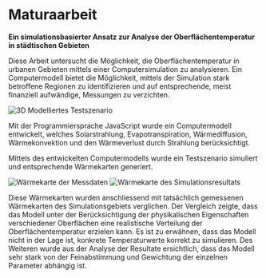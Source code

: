 
# Maturaarbeit

**Ein simulationsbasierter Ansatz zur Analyse der Oberflächentemperatur in städtischen Gebieten**

Diese Arbeit untersucht die Möglichkeit, die Oberflächentemperatur in urbanen Gebieten mittels einer Computersimulation zu analysieren. Ein Computermodell bietet die Möglichkeit, mittels der Simulation stark betroffene Regionen zu identifizieren und auf entsprechende, meist finanziell aufwändige, Messungen zu verzichten.

![3D Modelliertes Testszenario](https://github.com/laurinseeholzer/maturaarbeit/main/simlation/model3D.png)

Mit der Programmiersprache JavaScript wurde ein Computermodell entwickelt, welches
Solarstrahlung, Evapotranspiration, Wärmediffusion, Wärmekonvektion und den Wärmeverlust durch Strahlung berücksichtigt. 

Mittels des entwickelten Computermodells wurde ein Testszenario simuliert und entsprechende Wärmekarten generiert. 

![Wärmekarte der Messdaten](https://github.com/laurinseeholzer/maturaarbeit/main/simlation/simulationResults/comparisonImage.png)
![Wärmekarte des Simulationsresultats](https://github.com/laurinseeholzer/maturaarbeit/main/simlation/simulationResults/resultImage.png)

Diese Wärmekarten wurden anschliessend mit tatsächlich gemessenen Wärmekarten des Simulationsgebiets verglichen.
Der Vergleich zeigte, dass das Modell unter der Berücksichtigung der physikalischen Eigenschaften verschiedener Oberflächen eine realistische Verteilung der Oberflächentemperatur erzielen kann. Es ist zu erwähnen, dass das Modell nicht in der Lage ist, konkrete Temperaturwerte korrekt zu simulieren.  Des Weiteren wurde aus der Analyse der Resultate ersichtlich, dass das Modell sehr stark von der Feinabstimmung und Gewichtung der einzelnen Parameter abhängig ist.
